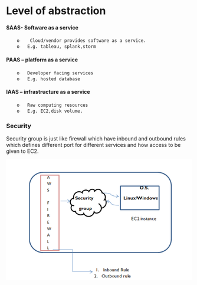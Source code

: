 # Level  of abstraction 

#### SAAS- Software as a service
        o	 Cloud/vendor provides software as a service.
        o	E.g. tableau, splank,storm
#### PAAS – platform as a service
        o	Developer facing services
        o	E.g. hosted database
#### IAAS – infrastructure as a service
        o	Raw computing resources
        o	E.g. EC2,disk volume.
        
### Security        

Security group is just like firewall which have inbound and outbound rules 
which defines different port for different services and how access to be given to EC2.

![Image](images/DAY2.png)
